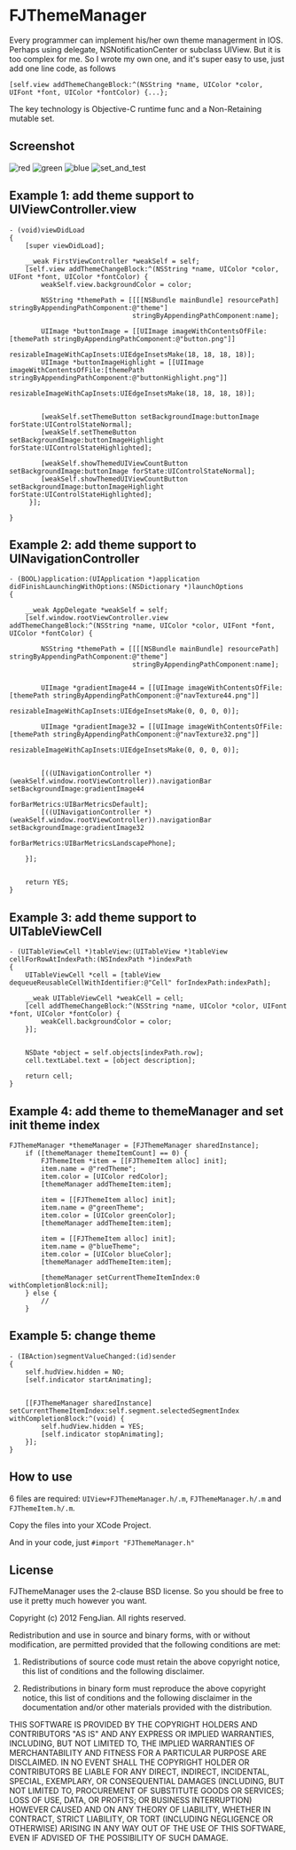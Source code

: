 FJThemeManager
==============

Every programmer can implement his/her own theme managerment in IOS. Perhaps using delegate, NSNotificationCenter or subclass UIView. But it is too complex for me. So I wrote my own one, and it's super easy to use, just add one line code, as follows
```  objc
[self.view addThemeChangeBlock:^(NSString *name, UIColor *color, UIFont *font, UIColor *fontColor) {...};
```

The key technology is Objective-C runtime func and a Non-Retaining mutable set. 

Screenshot
---
![red](https://raw.github.com/fengjian0106/FJThemeManager/master/screenshot/red.png)
  ![green](https://raw.github.com/fengjian0106/FJThemeManager/master/screenshot/green.png)
![blue](https://raw.github.com/fengjian0106/FJThemeManager/master/screenshot/blue.png)
  ![set_and_test](https://raw.github.com/fengjian0106/FJThemeManager/master/screenshot/set_and_test.png)




Example 1: add theme support to UIViewController.view
---

```  objc
- (void)viewDidLoad
{
    [super viewDidLoad];
    
    __weak FirstViewController *weakSelf = self;
    [self.view addThemeChangeBlock:^(NSString *name, UIColor *color, UIFont *font, UIColor *fontColor) {
        weakSelf.view.backgroundColor = color;
        
        NSString *themePath = [[[[NSBundle mainBundle] resourcePath] stringByAppendingPathComponent:@"theme"]
                               stringByAppendingPathComponent:name];
        
        UIImage *buttonImage = [[UIImage imageWithContentsOfFile:[themePath stringByAppendingPathComponent:@"button.png"]]
                                resizableImageWithCapInsets:UIEdgeInsetsMake(18, 18, 18, 18)];
        UIImage *buttonImageHighlight = [[UIImage imageWithContentsOfFile:[themePath stringByAppendingPathComponent:@"buttonHighlight.png"]]
                                         resizableImageWithCapInsets:UIEdgeInsetsMake(18, 18, 18, 18)];


        [weakSelf.setThemeButton setBackgroundImage:buttonImage forState:UIControlStateNormal];
        [weakSelf.setThemeButton setBackgroundImage:buttonImageHighlight forState:UIControlStateHighlighted];
        
        [weakSelf.showThemedUIViewCountButton setBackgroundImage:buttonImage forState:UIControlStateNormal];
        [weakSelf.showThemedUIViewCountButton setBackgroundImage:buttonImageHighlight forState:UIControlStateHighlighted];
     }];
    
}
```


Example 2: add theme support to UINavigationController
---

```  objc
- (BOOL)application:(UIApplication *)application didFinishLaunchingWithOptions:(NSDictionary *)launchOptions
{
    
    __weak AppDelegate *weakSelf = self;
    [self.window.rootViewController.view addThemeChangeBlock:^(NSString *name, UIColor *color, UIFont *font, UIColor *fontColor) {

        NSString *themePath = [[[[NSBundle mainBundle] resourcePath] stringByAppendingPathComponent:@"theme"]
                               stringByAppendingPathComponent:name];
        

        UIImage *gradientImage44 = [[UIImage imageWithContentsOfFile:[themePath stringByAppendingPathComponent:@"navTexture44.png"]]
                                    resizableImageWithCapInsets:UIEdgeInsetsMake(0, 0, 0, 0)];
        
        UIImage *gradientImage32 = [[UIImage imageWithContentsOfFile:[themePath stringByAppendingPathComponent:@"navTexture32.png"]]
                                    resizableImageWithCapInsets:UIEdgeInsetsMake(0, 0, 0, 0)];
        
        
        [((UINavigationController *)(weakSelf.window.rootViewController)).navigationBar setBackgroundImage:gradientImage44
                                                                                             forBarMetrics:UIBarMetricsDefault];
        [((UINavigationController *)(weakSelf.window.rootViewController)).navigationBar setBackgroundImage:gradientImage32
                                                                                             forBarMetrics:UIBarMetricsLandscapePhone];

    }];
    
    
    return YES;
}
```


Example 3: add theme support to UITableViewCell
---

```  objc
- (UITableViewCell *)tableView:(UITableView *)tableView cellForRowAtIndexPath:(NSIndexPath *)indexPath
{
    UITableViewCell *cell = [tableView dequeueReusableCellWithIdentifier:@"Cell" forIndexPath:indexPath];
    
    __weak UITableViewCell *weakCell = cell;
    [cell addThemeChangeBlock:^(NSString *name, UIColor *color, UIFont *font, UIColor *fontColor) {
        weakCell.backgroundColor = color;
    }];
    
    
    NSDate *object = self.objects[indexPath.row];
    cell.textLabel.text = [object description];
    
    return cell;
}
```


Example 4: add theme to themeManager and set init theme index
---

```  objc
FJThemeManager *themeManager = [FJThemeManager sharedInstance];
    if ([themeManager themeItemCount] == 0) {
        FJThemeItem *item = [[FJThemeItem alloc] init];
        item.name = @"redTheme";
        item.color = [UIColor redColor];
        [themeManager addThemeItem:item];
        
        item = [[FJThemeItem alloc] init];
        item.name = @"greenTheme";
        item.color = [UIColor greenColor];
        [themeManager addThemeItem:item];
        
        item = [[FJThemeItem alloc] init];
        item.name = @"blueTheme";
        item.color = [UIColor blueColor];
        [themeManager addThemeItem:item];
        
        [themeManager setCurrentThemeItemIndex:0 withCompletionBlock:nil];
    } else {
        //
    }
```


Example 5: change theme
---

```  objc
- (IBAction)segmentValueChanged:(id)sender
{
    self.hudView.hidden = NO;
    [self.indicator startAnimating];
    
    
    [[FJThemeManager sharedInstance] setCurrentThemeItemIndex:self.segment.selectedSegmentIndex withCompletionBlock:^(void) {
        self.hudView.hidden = YES;
        [self.indicator stopAnimating];
    }];
}
```


How to use
---

6 files are required: ` UIView+FJThemeManager.h/.m `, ` FJThemeManager.h/.m ` and `FJThemeItem.h/.m`.

Copy the files into your XCode Project.

And in your code, just `#import "FJThemeManager.h"`


## License
FJThemeManager uses the 2-clause BSD license. So you should be free to use it pretty much however 
you want.

Copyright (c) 2012 FengJian. All rights reserved.

Redistribution and use in source and binary forms, with or without
modification, are permitted provided that the following conditions are met:

1. Redistributions of source code must retain the above copyright notice, this
list of conditions and the following disclaimer.

2. Redistributions in binary form must reproduce the above copyright notice,
this list of conditions and the following disclaimer in the documentation
and/or other materials provided with the distribution.

THIS SOFTWARE IS PROVIDED BY THE COPYRIGHT HOLDERS AND CONTRIBUTORS "AS IS"
AND ANY EXPRESS OR IMPLIED WARRANTIES, INCLUDING, BUT NOT LIMITED TO, THE
IMPLIED WARRANTIES OF MERCHANTABILITY AND FITNESS FOR A PARTICULAR PURPOSE ARE
DISCLAIMED. IN NO EVENT SHALL THE COPYRIGHT HOLDER OR CONTRIBUTORS BE LIABLE
FOR ANY DIRECT, INDIRECT, INCIDENTAL, SPECIAL, EXEMPLARY, OR CONSEQUENTIAL
DAMAGES (INCLUDING, BUT NOT LIMITED TO, PROCUREMENT OF SUBSTITUTE GOODS OR
SERVICES; LOSS OF USE, DATA, OR PROFITS; OR BUSINESS INTERRUPTION) HOWEVER
CAUSED AND ON ANY THEORY OF LIABILITY, WHETHER IN CONTRACT, STRICT LIABILITY,
OR TORT (INCLUDING NEGLIGENCE OR OTHERWISE) ARISING IN ANY WAY OUT OF THE USE
OF THIS SOFTWARE, EVEN IF ADVISED OF THE POSSIBILITY OF SUCH DAMAGE.